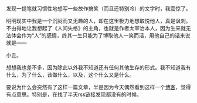 发现一提笔就习惯性地想写一些故作搞笑（而且还特别冷）的文字时，我震惊了。

明明现实中我是一个沉闷而又无趣的人，却在这里极力地想取悦他人，真是讽刺。不由得地让我想起了《人间失格》的主角，也就是作者太宰治本人，因为生来就无法体会作为“人”的感情，终其一生只能为了博取他人一笑而活，用他自己的话来说就是——

小丑。

想想我也差不多，因为除此以外我不知道还有任何其他生存的形式。我不知道我有什么，为了什么，该做什么，以及，这个什么又是什么。

要说为什么会突然有了这样一篇文章，半是因为今天偶然看到这样一个[博客](http://blog.liulonnie.net/)，觉得有点意思。特别是，在找了半天rss链接发现都没有的时候。
